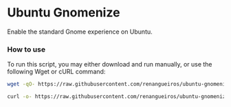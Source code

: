 # Ubuntu Gnomenize
Enable the standard Gnome experience on Ubuntu.

### How to use
To run this script, you may either download and run manually, or use the following Wget or cURL command:
```sh
wget -qO- https://raw.githubusercontent.com/renangueiros/ubuntu-gnomenize/main/ubuntu-gnomenize.sh | bash
```
```sh
curl -o- https://raw.githubusercontent.com/renangueiros/ubuntu-gnomenize/main/ubuntu-gnomenize.sh | bash
```
